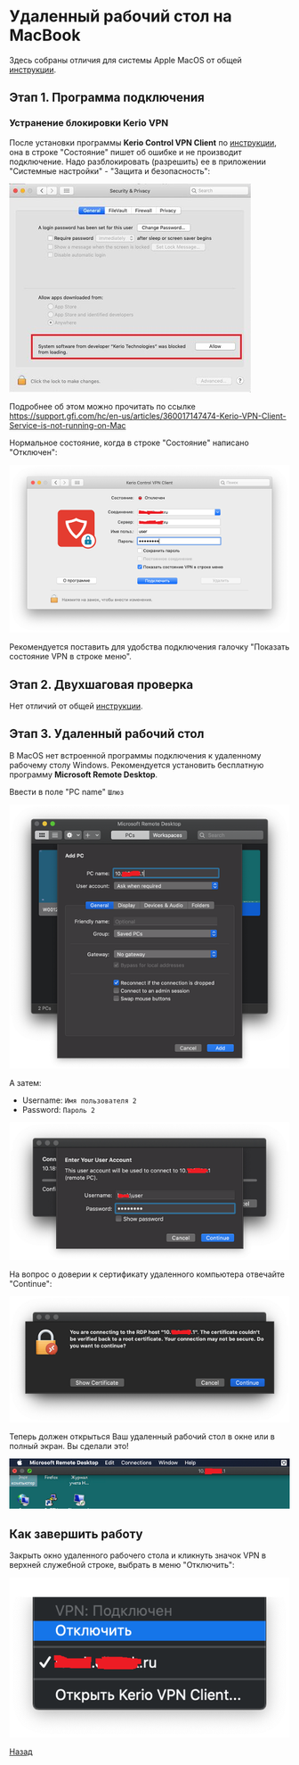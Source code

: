 ---
---
# Удаленный рабочий стол на MacBook

Здесь собраны отличия для системы Apple MacOS от общей [инструкции][back].

## Этап 1. Программа подключения

### Устранение блокировки Kerio VPN

После установки программы **Kerio Control VPN Client** по [инструкции][download], она в строке "Состояние" пишет об ошибке и не производит подключение. Надо разблокировать (разрешить) ее в приложении "Системные настройки" - "Защита и безопасность":

![pic-unblock]

Подробнее об этом можно прочитать по ссылке <https://support.gfi.com/hc/en-us/articles/360017147474-Kerio-VPN-Client-Service-is-not-running-on-Mac>

Нормальное состояние, когда в строке "Состояние" написано "Отключен":

![pic-connect-mac]

Рекомендуется поставить для удобства подключения галочку "Показать состояние VPN в строке меню".

## Этап 2. Двухшаговая проверка

Нет отличий от общей [инструкции][back].

## Этап 3. Удаленный рабочий стол

В MacOS нет встроенной программы подключения к удаленному рабочему столу Windows. Рекомендуется установить бесплатную программу **Microsoft Remote Desktop**.

Ввести в поле "PC name" `Шлюз`

![pic-rdp-mac]

А затем:

* Username: `Имя пользователя 2`
* Password: `Пароль 2`

![pic-user2-mac]

На вопрос о доверии к сертификату удаленного компьютера отвечайте "Continue":

![pic-pc2-mac]

Теперь должен открыться Ваш удаленный рабочий стол в окне или в полный экран. Вы сделали это!

![pic-desktop-mac]

## Как завершить работу

Закрыть окно удаленного рабочего стола и кликнуть значок VPN в верхней служебной строке, выбрать в меню "Отключить":

![pic-disconnect-mac]

[Назад][back]

[download]: download.md "Скачать"
[back]: index.md "Основная инструкция"

[pic-unblock]: assets/images/KerioVPN_Mac.jpg "Как разблокировать"
[pic-connect-mac]: assets/images/connect-mac.png "Как подключиться"
[pic-rdp-mac]: assets/images/rdp-mac.png "Как добавить новый PC"
[pic-user2-mac]: assets/images/user2-mac.png "Как ввести учетные данные"
[pic-pc2-mac]: assets/images/pc2-mac.png "Как игнорировать предупреждение"
[pic-desktop-mac]: assets/images/desktop-mac.png "Удаленный рабочий стол Windows"
[pic-disconnect-mac]: assets/images/disconnect-mac.png "Меню отключения в VPN"
